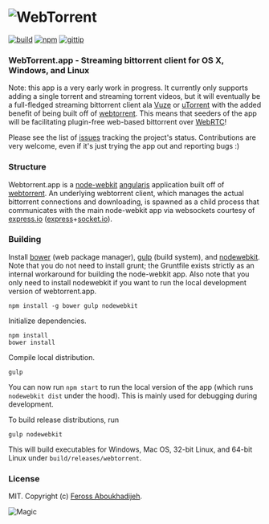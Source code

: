 # ![WebTorrent](https://raw.github.com/feross/webtorrent.app/master/assets/img/webtorrent-logo.gif)
[![build](https://img.shields.io/travis/feross/webtorrent.app.svg)](https://travis-ci.org/feross/webtorrent.app)
[![npm](https://img.shields.io/npm/v/webtorrent.app.svg)](https://npmjs.org/package/webtorrent.app)
[![gittip](https://img.shields.io/gittip/feross.svg)](https://www.gittip.com/feross/)

### WebTorrent.app - Streaming bittorrent client for OS X, Windows, and Linux

Note: this app is a very early work in progress. It currently only supports adding a single torrent and streaming torrent videos, but it will eventually be a full-fledged streaming bittorrent client ala [Vuze](http://www.vuze.com/) or [uTorrent](http://www.utorrent.com/) with the added benefit of being built off of [webtorrent](http://webtorrent.io). This means that seeders of the app will be facilitating plugin-free web-based bittorrent over [WebRTC](http://www.webrtc.org/)!

Please see the list of [issues](https://github.com/feross/webtorrent.app/issues) tracking the project's status. Contributions are very welcome, even if it's just trying the app out and reporting bugs :)

### Structure

Webtorrent.app is a [node-webkit](https://github.com/rogerwang/node-webkit) [angularjs](https://angularjs.org/) application built off of [webtorrent](http://webtorrent.io). An underlying webtorrent client, which manages the actual bittorrent connections and downloading, is spawned as a child process that communicates with the main node-webkit app via websockets courtesy of [express.io](http://express-io.org/) ([express](http://expressjs.com/)+[socket.io](http://socket.io/)). 

### Building

Install [bower](http://bower.io/) (web package manager), [gulp](http://gulpjs.com/) (build system), and [nodewebkit](https://www.npmjs.org/package/nodewebkit). Note that you do not need to install grunt; the Gruntfile exists strictly as an internal workaround for building the node-webkit app. Also note that you only need to install nodewebkit if you want to run the local development version of webtorrent.app.

```
npm install -g bower gulp nodewebkit
```

Initialize dependencies.

```
npm install
bower install
```

Compile local distribution.

```
gulp
```

You can now run `npm start` to run the local version of the app (which runs `nodewebkit dist` under the hood). This is mainly used for debugging during development.

To build release distributions, run

```
gulp nodewebkit
```

This will build executables for Windows, Mac OS, 32-bit Linux, and 64-bit Linux under `build/releases/webtorrent`.


### License

MIT. Copyright (c) [Feross Aboukhadijeh](http://feross.org).

![Magic](https://raw.github.com/feross/webtorrent.app/master/assets/img/logo.png)
